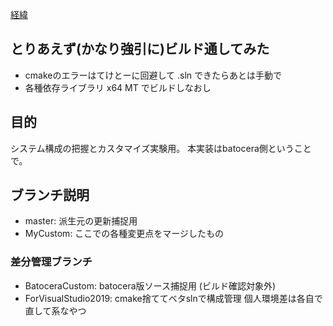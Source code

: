 [経緯](https://github.com/NullPopPoLab/batocera.linux/blob/master/!NullPopPo-Custom.md)

## とりあえず(かなり強引に)ビルド通してみた

- cmakeのエラーはてけとーに回避して .sln できたらあとは手動で
- 各種依存ライブラリ x64 MT でビルドしなおし

## 目的

システム構成の把握とカスタマイズ実験用。
本実装はbatocera側ということで。

## ブランチ説明

- master: 派生元の更新捕捉用 
- MyCustom: ここでの各種変更点をマージしたもの

### 差分管理ブランチ

- BatoceraCustom: batocera版ソース捕捉用 (ビルド確認対象外)
- ForVisualStudio2019: cmake捨ててベタslnで構成管理 個人環境差は各自で直して系なやつ
